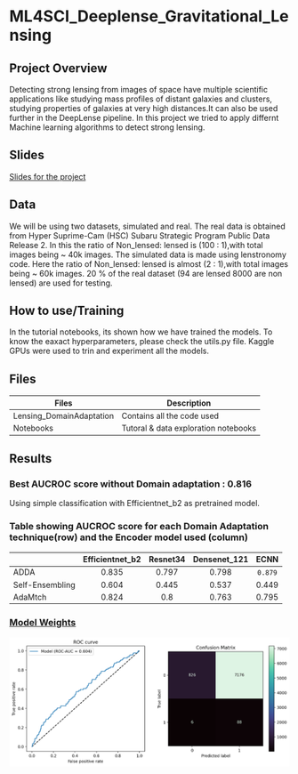 # ML4SCI_Deeplense_Gravitational_Lensing

## Project Overview
Detecting strong lensing from images of space have multiple scientific applications like studying mass profiles of distant galaxies and clusters,
studying properties of galaxies at very high distances.It can also be used further in the DeepLense pipeline.
In this project we tried to apply differnt Machine learning algorithms to detect strong lensing.

## Slides
[Slides for the project](https://docs.google.com/presentation/d/1aa7NTgrcoE91EgPTR_jwwISQExvI0FZgCo83sSTcFxg/edit?usp=sharing)

## Data
We will be using two datasets, simulated and  real.
The real data is obtained from Hyper Suprime-Cam (HSC) Subaru Strategic Program Public Data Release 2.
In this the ratio of Non_lensed: lensed is (100 : 1),with total images being ~ 40k images.
The simulated data is made using lenstronomy code. 
Here the ratio of Non_lensed: lensed is almost (2 : 1),with total images being ~ 60k images.
20 % of the real dataset (94 are lensed 8000 are non lensed) are used for testing.

## How to use/Training
In the tutorial notebooks, its shown how we have trained the models. To know the eaxact hyperparameters, please 
check the utils.py file. Kaggle GPUs were used to trin and experiment all the models.


## Files

|Files                   | Description                         |
|------------------------|-------------------------------------|
|Lensing_DomainAdaptation| Contains all the code used      |
|Notebooks               | Tutoral & data exploration notebooks|



## Results

### Best AUCROC score without Domain adaptation : 0.816 
Using simple classification with Efficientnet_b2 as pretrained model.

### Table showing AUCROC score for each Domain Adaptation technique(row) and the Encoder model used (column)

|                | Efficientnet_b2  | Resnet34  |  Densenet_121 |  ECNN  |
| -------------  | :---------------:  | :--------:  |  :------------: |  :-----: |
| ADDA           |        0.835     |   0.797   |     0.798     | `0.879`|
| Self-Ensembling|        0.604     |   0.445   |     0.537     |  0.449 |
| AdaMtch        |        0.824     |   0.8     |     0.763     |  0.795 |

### [Model Weights](https://drive.google.com/file/d/1tWA5uCnyPV4UqL1a-t5qzvyNCtTtqz2z/view?usp=sharing)

![](plots/se_output.png  "Self-ensembling")


             
